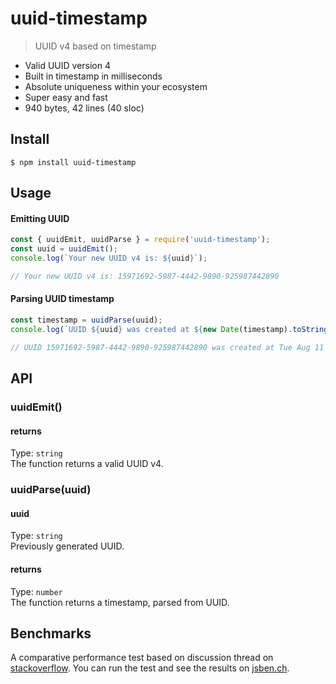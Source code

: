 # uuid-timestamp
> UUID v4 based on timestamp

- Valid UUID version 4
- Built in timestamp in milliseconds
- Absolute uniqueness within your ecosystem
- Super easy and fast
- 940 bytes, 42 lines (40 sloc)

## Install
```
$ npm install uuid-timestamp
```

## Usage
#### Emitting UUID
```js
const { uuidEmit, uuidParse } = require('uuid-timestamp');
const uuid = uuidEmit();
console.log(`Your new UUID v4 is: ${uuid}`);

// Your new UUID v4 is: 15971692-5987-4442-9890-925987442890
```
#### Parsing UUID timestamp
```js
const timestamp = uuidParse(uuid);
console.log(`UUID ${uuid} was created at ${new Date(timestamp).toString()}`);

// UUID 15971692-5987-4442-9890-925987442890 was created at Tue Aug 11 2020 21:07:39 GMT+0300 (Moscow Standard Time)
```

## API
### uuidEmit()

#### returns
Type: `string`  
The function returns a valid UUID v4.

### uuidParse(uuid)
#### uuid
Type: `string`  
Previously generated UUID.

#### returns
Type: `number`  
The function returns a timestamp, parsed from UUID.

## Benchmarks
A comparative performance test based on discussion thread on [stackoverflow](https://stackoverflow.com/questions/105034/how-to-create-guid-uuid/). You can run the test and see the results on [jsben.ch](https://jsben.ch/bvtX3).
